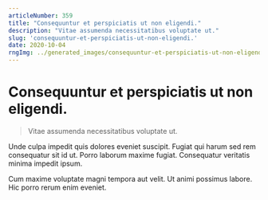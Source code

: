 ```yaml
---
articleNumber: 359
title: "Consequuntur et perspiciatis ut non eligendi."
description: "Vitae assumenda necessitatibus voluptate ut."
slug: 'consequuntur-et-perspiciatis-ut-non-eligendi.'
date: 2020-10-04
rngImg: ../generated_images/consequuntur-et-perspiciatis-ut-non-eligendi..jpg
---
```


# Consequuntur et perspiciatis ut non eligendi.

> Vitae assumenda necessitatibus voluptate ut.

Unde culpa impedit quis dolores eveniet suscipit. Fugiat qui harum sed rem consequatur sit id ut. Porro laborum maxime fugiat. Consequatur veritatis minima impedit ipsum.
 Cum maxime voluptate magni tempora aut velit. Ut animi possimus labore. Hic porro rerum enim eveniet.
